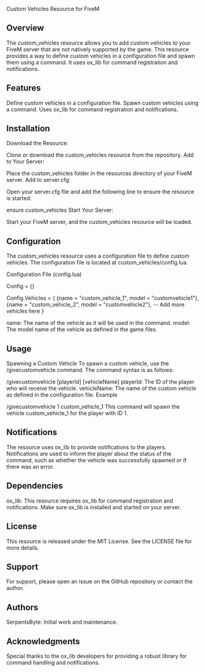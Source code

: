 Custom Vehicles Resource for FiveM

Overview
--------
The custom_vehicles resource allows you to add custom vehicles to your FiveM server 
that are not natively supported by the game. This resource provides a way to define 
custom vehicles in a configuration file and spawn them using a command. It uses ox_lib 
for command registration and notifications.

Features
--------
Define custom vehicles in a configuration file.
Spawn custom vehicles using a command.
Uses ox_lib for command registration and notifications.

Installation
------------
Download the Resource:

Clone or download the custom_vehicles resource from the repository.
Add to Your Server:

Place the custom_vehicles folder in the resources directory of your FiveM server.
Add to server.cfg:

Open your server.cfg file and add the following line to ensure the resource is started:

ensure custom_vehicles
Start Your Server:

Start your FiveM server, and the custom_vehicles resource will be loaded.

Configuration
-------------
The custom_vehicles resource uses a configuration file to define custom vehicles. 
The configuration file is located at custom_vehicles/config.lua.

Configuration File (config.lua)

Config = {}

Config.Vehicles = {
    {name = "custom_vehicle_1", model = "customvehicle1"},
    {name = "custom_vehicle_2", model = "customvehicle2"},
    -- Add more vehicles here
}

name: The name of the vehicle as it will be used in the command.
model: The model name of the vehicle as defined in the game files.

Usage
-----
Spawning a Custom Vehicle
To spawn a custom vehicle, use the /givecustomvehicle command. The command syntax is as follows:

/givecustomvehicle [playerId] [vehicleName]
playerId: The ID of the player who will receive the vehicle.
vehicleName: The name of the custom vehicle as defined in the configuration file.
Example

/givecustomvehicle 1 custom_vehicle_1
This command will spawn the vehicle custom_vehicle_1 for the player with ID 1.

Notifications
-------------
The resource uses ox_lib to provide notifications to the players. 
Notifications are used to inform the player about the status of the command, 
such as whether the vehicle was successfully spawned or if there was an error.

Dependencies
------------
ox_lib: This resource requires ox_lib for command registration and notifications. 
Make sure ox_lib is installed and started on your server.

License
-------
This resource is released under the MIT License. 
See the LICENSE file for more details.

Support
-------
For support, please open an issue on the GitHub repository or contact the author.

Authors
-------
SerpentsByte: Initial work and maintenance.

Acknowledgments
---------------
Special thanks to the ox_lib developers for providing a robust
library for command handling and notifications.